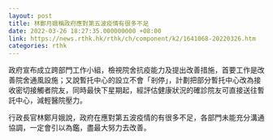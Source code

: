 ```yaml
---
layout: post
title: 林鄭月娥稱政府應對第五波疫情有很多不足
date: 2022-03-26 18:27:35.000000000 +08:00
link: https://news.rthk.hk/rthk/ch/component/k2/1641068-20220326.htm
categories: rthk
---
```


政府宣布成立跨部門工作小組，檢視院舍抗疫能力及提出改善措施，首要工作是改善院舍通風設施；又說暫托中心的設立不會「剎停」，計劃把部分暫托中心改為接收密切接觸者院友，同時最快下星期起，經評估健康狀況的確診院友可直接送往暫託中心，減輕醫院壓力。

行政長官林鄭月娥說，政府在應對第五波疫情的有很多不足，各部門未能充分溝通協調，一定會引以為鑑，盡最大努力去改善。
